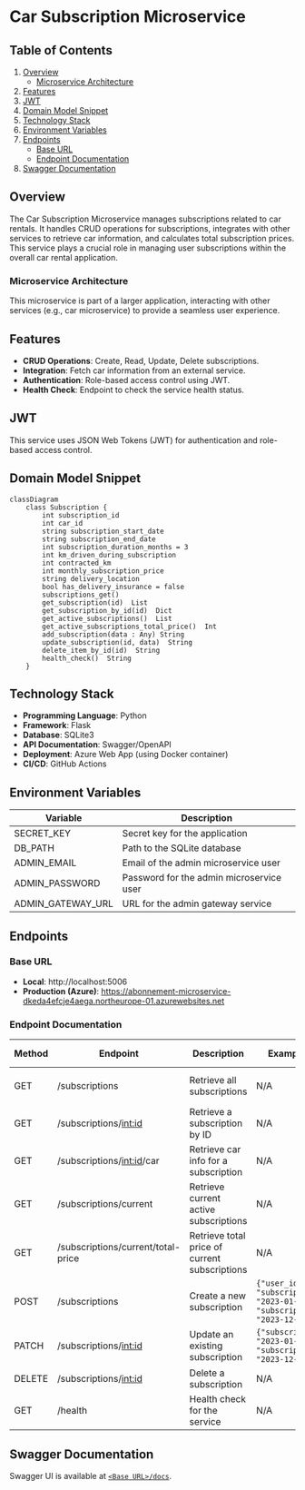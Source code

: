 # Car Subscription Microservice

## Table of Contents
1. [Overview](#overview)
   - [Microservice Architecture](#microservice-architecture)
2. [Features](#features)
3. [JWT](#jwt)
4. [Domain Model Snippet](#domain-model-snippet)
5. [Technology Stack](#technology-stack)
6. [Environment Variables](#environment-variables)
7. [Endpoints](#endpoints)
   - [Base URL](#base-url)
   - [Endpoint Documentation](#endpoint-documentation)
8. [Swagger Documentation](#swagger-documentation)

## Overview
The Car Subscription Microservice manages subscriptions related to car rentals. It handles CRUD operations for subscriptions, integrates with other services to retrieve car information, and calculates total subscription prices. This service plays a crucial role in managing user subscriptions within the overall car rental application.

### Microservice Architecture
This microservice is part of a larger application, interacting with other services (e.g., car microservice) to provide a seamless user experience.

## Features
- **CRUD Operations**: Create, Read, Update, Delete subscriptions.
- **Integration**: Fetch car information from an external service.
- **Authentication**: Role-based access control using JWT.
- **Health Check**: Endpoint to check the service health status.

## JWT
This service uses JSON Web Tokens (JWT) for authentication and role-based access control.

## Domain Model Snippet
```mermaid
classDiagram
    class Subscription {
        int subscription_id
        int car_id
        string subscription_start_date
        string subscription_end_date
        int subscription_duration_months = 3
        int km_driven_during_subscription
        int contracted_km
        int monthly_subscription_price
        string delivery_location
        bool has_delivery_insurance = false
        subscriptions_get()
        get_subscription(id)  List
        get_subscription_by_id(id)  Dict
        get_active_subscriptions()  List
        get_active_subscriptions_total_price()  Int
        add_subscription(data : Any) String
        update_subscription(id, data)  String
        delete_item_by_id(id)  String
        health_check()  String
    }
```

## Technology Stack
- **Programming Language**: Python
- **Framework**: Flask
- **Database**: SQLite3
- **API Documentation**: Swagger/OpenAPI
- **Deployment**: Azure Web App (using Docker container)
- **CI/CD**: GitHub Actions

## Environment Variables
| Variable            | Description                                      |
|---------------------|--------------------------------------------------|
| SECRET_KEY          | Secret key for the application                   |
| DB_PATH             | Path to the SQLite database                      |
| ADMIN_EMAIL         | Email of the admin microservice user                          |
| ADMIN_PASSWORD      | Password for the admin microservice user                      |
| ADMIN_GATEWAY_URL   | URL for the admin gateway service                |


## Endpoints
### Base URL
- **Local**: http://localhost:5006
- **Production (Azure)**: https://abonnement-microservice-dkeda4efcje4aega.northeurope-01.azurewebsites.net

### Endpoint Documentation
| Method | Endpoint                                 | Description                            | Example Request Body                                                        | Response Codes          | Role Required          |
|--------|------------------------------------------|----------------------------------------|-----------------------------------------------------------------------------|-------------------------|------------------------|
| GET    | /subscriptions                           | Retrieve all subscriptions             | N/A                                                                         | 200, 204, 401, 404, 500 | admin, finance, sales  |
| GET    | /subscriptions/<int:id>                  | Retrieve a subscription by ID          | N/A                                                                         | 200, 401, 404, 500      | admin, sales           |
| GET    | /subscriptions/<int:id>/car              | Retrieve car info for a subscription   | N/A                                                                         | 200, 401, 404, 500      | admin, sales           |
| GET    | /subscriptions/current                   | Retrieve current active subscriptions  | N/A                                                                         | 200, 204, 401, 404, 500 | admin                  |
| GET    | /subscriptions/current/total-price       | Retrieve total price of current subscriptions | N/A                                                                  | 200, 401, 500           | admin, finance         |
| POST   | /subscriptions                           | Create a new subscription              | `{"user_id": 1, "car_id": 1, "subscription_start_date": "2023-01-01", "subscription_end_date": "2023-12-31"}` | 201, 401, 400, 500      | admin, sales           |
| PATCH  | /subscriptions/<int:id>                  | Update an existing subscription        | `{"subscription_start_date": "2023-01-01", "subscription_end_date": "2023-12-31"}` | 200, 401, 400, 500      | admin, sales           |
| DELETE | /subscriptions/<int:id>                  | Delete a subscription                  | N/A                                                                         | 200, 401, 404, 500      | admin, sales           |
| GET    | /health                                  | Health check for the service           | N/A                                                                         | 200, 500                | N/A                    |

## Swagger Documentation 
Swagger UI is available at [`<Base URL>/docs`](https://abonnement-microservice-dkeda4efcje4aega.northeurope-01.azurewebsites.net/docs).